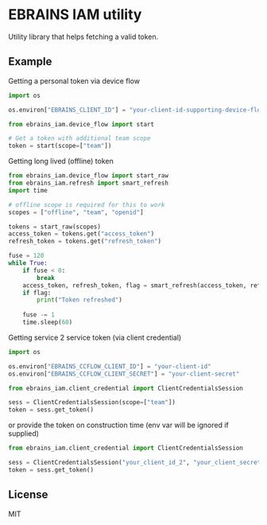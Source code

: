 # EBRAINS IAM utility

Utility library that helps fetching a valid token. 

## Example

Getting a personal token via device flow

```python
import os

os.environ["EBRAINS_CLIENT_ID"] = "your-client-id-supporting-device-flow" # default value: `siibra`

from ebrains_iam.device_flow import start

# Get a token with additional team scope
token = start(scope=["team"])
```

Getting long lived (offline) token

```python
from ebrains_iam.device_flow import start_raw
from ebrains_iam.refresh import smart_refresh
import time

# offline scope is required for this to work
scopes = ["offline", "team", "openid"]

tokens = start_raw(scopes)
access_token = tokens.get("access_token")
refresh_token = tokens.get("refresh_token")

fuse = 120
while True:
    if fuse < 0:
        break
    access_token, refresh_token, flag = smart_refresh(access_token, refresh_token)
    if flag:
        print("Token refreshed")
    
    fuse -= 1
    time.sleep(60)

```

Getting service 2 service token (via client credential)

```python
import os

os.environ["EBRAINS_CCFLOW_CLIENT_ID"] = "your-client-id"
os.environ["EBRAINS_CCFLOW_CLIENT_SECRET"] = "your-client-secret"

from ebrains_iam.client_credential import ClientCredentialsSession

sess = ClientCredentialsSession(scope=["team"])
token = sess.get_token()
```

or provide the token on construction time (env var will be ignored if supplied)

```python
from ebrains_iam.client_credential import ClientCredentialsSession

sess = ClientCredentialsSession("your_client_id_2", "your_client_secret_2", scope=["team"])
token = sess.get_token()
```

## License

MIT
